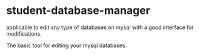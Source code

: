 # student-database-manager
applicable to edit any type of databases on mysql with a good interface for modifications.

The basic tool for editing your mysql databases.
